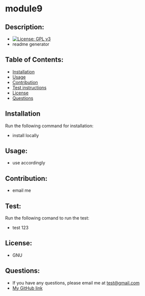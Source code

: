 # module9
  
  ## Description:
  - [![License: GPL v3](https://img.shields.io/badge/License-GPLv3-blue.svg)](https://www.gnu.org/licenses/gpl-3.0)
  - readme generator

  ## Table of Contents:
  - [Installation](#installation)
  - [Usage](#usage)
  - [Contribution](#contribution)
  - [Test instructions](#test)
  - [License](#license)
  - [Questions](#questions)
  
  ## Installation
  Run the following command for installation:
  - install locally
 
  ## Usage:
  - use accordingly
 
  ## Contribution:
  - email me
  
  ## Test:
  Run the following comand to run the test:
  - test 123
 
  ## License:
  - GNU
  ## Questions:
  - If you have any questions, please email me at test@gmail.com
  - [My GitHub link](https://github.com/qaizen)

